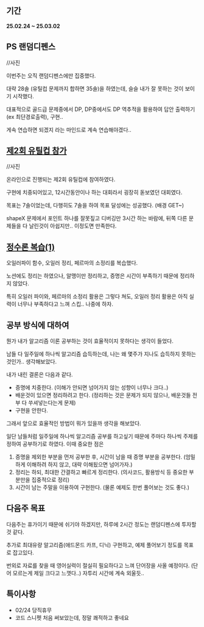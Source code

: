 ## 기간
**25.02.24 ~ 25.03.02**

## PS 랜덤디펜스
//사진

이번주는 오직 랜덤디펜스에만 집중했다.

대략 28솔 (유틸컵 문제까지 합하면 35솔)을 하였는데, 슬슬 내가 잘 못하는 것이 보이기 시작했다.

대표적으로 골드급 문제중에서 DP, DP중에서도 DP 역추적을 활용하여 답안 출력하기(ex 최단경로출력), 구현..

게속 연습하면 되겠지 라는 마인드로 계속 연습해야겠다..

## [제2회 유틸컵 참가](https://www.acmicpc.net/contest/view/1400)
//사진

온라인으로 진행되는 제2회 유틸컵에 참여하였다.

구현에 치중되어있고, 12시간동안이나 하는 대회라서 굉장히 돋보였던 대회였다. 

목표는 7솔이었는데, 다행히도 7솔을 하여 목표 달성에는 성공했다. (배경 GET~)

shapeX 문제에서 포인트 하나를 잘못짚고 디버깅만 3시간 하는 바람에, 뒤쪽 다른 문제들을 다 날린것이 아쉽지만.. 이정도면 만족한다.

## [정수론 복습(1)](https://berry-fisher-f89.notion.site/1a5326d21c2c8061b8e4e096d0ac4f93?pvs=4)
오일러파이 함수, 오일러 정리, 페르마의 소정리를 복습했다.

노션에도 정리는 하였으나, 알맹이만 정리하고, 증명은 시간이 부족하기 때문에 정리하지 않았다.

특히 오일러 파이와, 페르마의 소정리 활용은 그렇다 쳐도, 오일러 정리 활용은 아직 실력이 너무나 부족하다고 느껴 스킵.. 나중에 하자.

## 공부 방식에 대하여
뭔가 내가 알고리즘 이론 공부하는 것이 효율적이지 못하다는 생각이 들었다.

남들 다 일주일에 하나씩 알고리즘 습득하는데, 나는 왜 몇주가 지나도 습득하지 못하는 것인가.. 생각해보았다.

내가 내린 결론은 다음과 같다.
- 증명에 치중한다. (이해가 안되면 넘어가지 않는 성향이 너무나 크다..)
- 배운것이 있으면 정리하려고 한다. (정리하는 것은 문제가 되지 않으나, 배운것들 전부 다 쑤셔넣는다는게 문제)
- 구현을 안한다.

그래서 앞으로 효율적인 방법이 뭐가 있을까 생각을 해보았다. 

일단 남들처럼 일주일에 하나씩 알고리즘 공부를 하고싶기 때문에 주마다 하나씩 주제를 정하여 공부하기로 하였다. 이때 중요한 점은
1. 증명을 제외한 부분을 먼저 공부한 후, 시간이 남을 때 증명 부분을 공부한다. (엄밀하게 이해하려 하지 않고, 대략 이해됬으면 넘어가자.)
2. 정리는 하되, 최대한 간결하고 빠르게 정리한다. (의사코드, 활용방식 등 중요한 부분만을 집중적으로 정리)
3. 시간이 남는 주말을 이용하여 구현한다. (물론 예제도 한번 풀어보는 것도 좋다.)

## 다음주 목표
다음주는 휴가이기 때문에 쉬기야 하겠지만, 하루에 2시간 정도는 랜덤디펜스에 투자할 것 같다.

추가로 최대유량 알고리즘(애드몬드 카프, 디닉) 구현하고, 예제 풀어보기 정도를 목표로 잡고있다.

번외로 자료를 찾을 때 영어실력이 절실히 필요하다고 느껴 단어장을 사올 예정이다. (단어 모르는게 제일 크다고 느꼇다..) 자투리 시간에 계속 외울듯..

## 특이사항
- 02/24 당직휴무
- 코드 스니펫 처음 써보았는데, 정말 쾌적하고 좋네요
